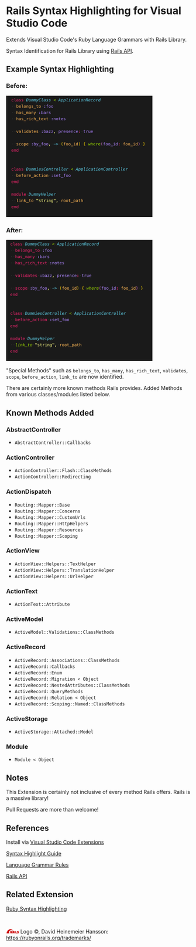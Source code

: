 # Rails Syntax Highlighting for Visual Studio Code
Extends Visual Studio Code's Ruby Language Grammars with Rails Library.

Syntax Identification for Rails Library using [Rails API](https://api.rubyonrails.org).

## Example Syntax Highlighting
### Before:
<img src="https://raw.githubusercontent.com/smridge/vscode_rails_syntax/master/images/before.png" width="400">

### After:
<img src="https://raw.githubusercontent.com/smridge/vscode_rails_syntax/master/images/after.png" width="400">


"Special Methods" such as `belongs_to`, `has_many`, `has_rich_text`, `validates`, `scope`, `before_action`, `link_to` are now identified.

There are certainly more known methods Rails provides. Added Methods from various classes/modules listed below.

## Known Methods Added

### AbstractController
- `AbstractController::Callbacks`

### ActionController
- `ActionController::Flash::ClassMethods`
- `ActionController::Redirecting`

### ActionDispatch
- `Routing::Mapper::Base`
- `Routing::Mapper::Concerns`
- `Routing::Mapper::CustomUrls`
- `Routing::Mapper::HttpHelpers`
- `Routing::Mapper::Resources`
- `Routing::Mapper::Scoping`

### ActionView
- `ActionView::Helpers::TextHelper`
- `ActionView::Helpers::TranslationHelper`
- `ActionView::Helpers::UrlHelper`

### ActionText
- `ActionText::Attribute`

### ActiveModel
- `ActiveModel::Validations::ClassMethods`

### ActiveRecord
- `ActiveRecord::Associations::ClassMethods`
- `ActiveRecord::Callbacks`
- `ActiveRecord::Enum`
- `ActiveRecord::Migration < Object`
- `ActiveRecord::NestedAttributes::ClassMethods`
- `ActiveRecord::QueryMethods`
- `ActiveRecord::Relation < Object`
- `ActiveRecord::Scoping::Named::ClassMethods`

### ActiveStorage
- `ActiveStorage::Attached::Model`

### Module
- `Module < Object`

## Notes
This Extension is certainly not inclusive of every method Rails offers. Rails is a massive library!

Pull Requests are more than welcome!

## References
Install via [Visual Studio Code Extensions](https://marketplace.visualstudio.com/items?itemName=SarahRidge.vscode-rails-syntax)

[Syntax Highlight Guide](https://code.visualstudio.com/api/language-extensions/syntax-highlight-guide)

[Language Grammar Rules](https://macromates.com/manual/en/language_grammars)

[Rails API](https://api.rubyonrails.org)

## Related Extension

[Ruby Syntax Highlighting](https://github.com/smridge/vscode-ruby-syntax)

<br>

<img src="https://raw.githubusercontent.com/smridge/vscode_rails_syntax/master/images/icon.png" width="35"> Logo &copy;, David Heinemeier Hansson: https://rubyonrails.org/trademarks/
